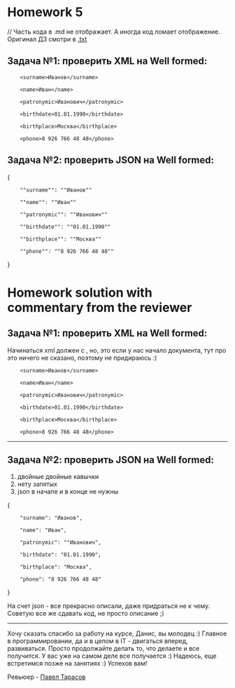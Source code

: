 # Homework 5
// Часть кода в .md не отображает. А иногда код ломает отображение. Оригинал ДЗ смотри в [.txt](homework_5.txt)
## Задача №1: проверить XML на Well formed:

<req>

        <surname>Иванов</surname>

        <name>Иван</name>

        <patronymic>Иванович</patronymic>

        <birthdate>01.01.1990</birthdate>

        <birthplace>Москва</birthplace>

        <phone>8 926 766 48 48</phone>

</req>

## Задача №2: проверить JSON на Well formed:


{

        ""surname"": ""Иванов""

        ""name"": ""Иван""

        ""patronymic"": ""Иванович""

        ""birthdate"": ""01.01.1990""

        ""birthplace"": ""Москва""

        ""phone"": ""8 926 766 48 48""

}
</aside>

# Homework solution with commentary from the reviewer

## Задача №1: проверить XML на Well formed:

Начинаться xml должен с <?xml version="1.0"?>, но, это если у нас начало документа, тут про это ничего не сказано, поэтому не придираюсь :)

<?xml version="1.0"?>

<req>

        <surname>Иванов</surname>

        <name>Иван</name>

        <patronymic>Иванович</patronymic>

        <birthdate>01.01.1990</birthdate>

        <birthplace>Москва</birthplace>

        <phone>8 926 766 48 48</phone>

</req>

-----

## Задача №2: проверить JSON на Well formed:

1. двойные двойные кавычки
2. нету запятых
3. json в начале и </aside> в конце не нужны

{

        "surname": "Иванов",

        "name": "Иван",

        "patronymic": ""Иванович",

        "birthdate": "01.01.1990",

        "birthplace": "Москва",

        "phone": "8 926 766 48 48"

}

На счет json - все прекрасно описали, даже придраться не к чему.
Советую все же сдавать код, не просто описание ;)

--- 

Хочу сказать спасибо за работу на курсе, Данис, вы молодец :)
Главное в программировании, да и в целом в IT - двигаться вперед, развиваться. Просто продолжайте делать то, что делаете и все получится.
У вас уже на самом деле все получается :)
Надеюсь, еще встретимся позже на занятиях :)
Успехов вам!

Ревьюер - [Павел Тарасов](https://gb.ru/users/teachers/248396)
